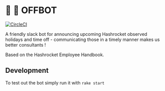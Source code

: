 # 🔌 🤖 OFFBOT

[![CircleCI](https://circleci.com/gh/hashrocket/OffBot.svg?style=svg)](https://circleci.com/gh/hashrocket/OffBot)

A friendly slack bot for announcing upcoming Hashrocket observed holidays and
time off - communicating those in a timely manner makes us better consultants !

Based on the Hashrocket Employee Handbook.


## Development

To test out the bot simply run it with `rake start`

